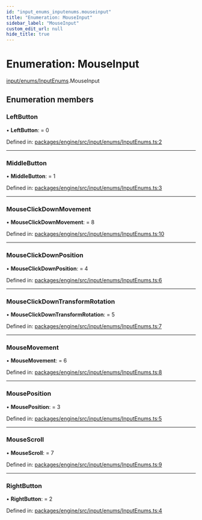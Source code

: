 ```yaml
---
id: "input_enums_inputenums.mouseinput"
title: "Enumeration: MouseInput"
sidebar_label: "MouseInput"
custom_edit_url: null
hide_title: true
---
```


# Enumeration: MouseInput

[input/enums/InputEnums](../modules/input_enums_inputenums.md).MouseInput

## Enumeration members

### LeftButton

• **LeftButton**: = 0

Defined in: [packages/engine/src/input/enums/InputEnums.ts:2](https://github.com/xr3ngine/xr3ngine/blob/716a06460/packages/engine/src/input/enums/InputEnums.ts#L2)

___

### MiddleButton

• **MiddleButton**: = 1

Defined in: [packages/engine/src/input/enums/InputEnums.ts:3](https://github.com/xr3ngine/xr3ngine/blob/716a06460/packages/engine/src/input/enums/InputEnums.ts#L3)

___

### MouseClickDownMovement

• **MouseClickDownMovement**: = 8

Defined in: [packages/engine/src/input/enums/InputEnums.ts:10](https://github.com/xr3ngine/xr3ngine/blob/716a06460/packages/engine/src/input/enums/InputEnums.ts#L10)

___

### MouseClickDownPosition

• **MouseClickDownPosition**: = 4

Defined in: [packages/engine/src/input/enums/InputEnums.ts:6](https://github.com/xr3ngine/xr3ngine/blob/716a06460/packages/engine/src/input/enums/InputEnums.ts#L6)

___

### MouseClickDownTransformRotation

• **MouseClickDownTransformRotation**: = 5

Defined in: [packages/engine/src/input/enums/InputEnums.ts:7](https://github.com/xr3ngine/xr3ngine/blob/716a06460/packages/engine/src/input/enums/InputEnums.ts#L7)

___

### MouseMovement

• **MouseMovement**: = 6

Defined in: [packages/engine/src/input/enums/InputEnums.ts:8](https://github.com/xr3ngine/xr3ngine/blob/716a06460/packages/engine/src/input/enums/InputEnums.ts#L8)

___

### MousePosition

• **MousePosition**: = 3

Defined in: [packages/engine/src/input/enums/InputEnums.ts:5](https://github.com/xr3ngine/xr3ngine/blob/716a06460/packages/engine/src/input/enums/InputEnums.ts#L5)

___

### MouseScroll

• **MouseScroll**: = 7

Defined in: [packages/engine/src/input/enums/InputEnums.ts:9](https://github.com/xr3ngine/xr3ngine/blob/716a06460/packages/engine/src/input/enums/InputEnums.ts#L9)

___

### RightButton

• **RightButton**: = 2

Defined in: [packages/engine/src/input/enums/InputEnums.ts:4](https://github.com/xr3ngine/xr3ngine/blob/716a06460/packages/engine/src/input/enums/InputEnums.ts#L4)
